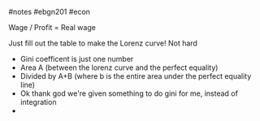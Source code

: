 #notes #ebgn201 #econ

Wage / Profit = Real wage

Just fill out the table to make the Lorenz curve! Not hard
- Gini coefficent is just one number
- Area A (between the lorenz curve and the perfect equality)
- Divided by A+B (where b is the entire area under the perfect equality line)
- Ok thank god we're given something to do gini for me, instead of integration
- 